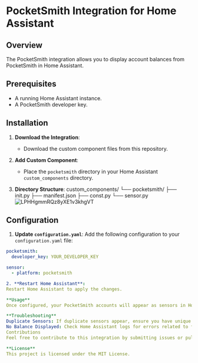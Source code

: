 # PocketSmith Integration for Home Assistant

## Overview
The PocketSmith integration allows you to display account balances from PocketSmith in Home Assistant.

## Prerequisites
- A running Home Assistant instance.
- A PocketSmith developer key.

## Installation

1. **Download the Integration**:
   - Download the custom component files from this repository.

2. **Add Custom Component**:
   - Place the `pocketsmith` directory in your Home Assistant `custom_components` directory.

3. **Directory Structure**:
custom_components/
└── pocketsmith/
├── init.py
├── manifest.json
├── const.py
└── sensor.py
![LPHHgmmRQz8yXE1v3khgVT](https://github.com/cloudbr34k84/home-assistant-pocketsmith/assets/58960644/ab51d2a9-2c42-4244-8dd8-708f6ee02a36)


## Configuration

1. **Update `configuration.yaml`**:
Add the following configuration to your `configuration.yaml` file:
```yaml
pocketsmith:
  developer_key: YOUR_DEVELOPER_KEY

sensor:
  - platform: pocketsmith

2. **Restart Home Assistant**:
Restart Home Assistant to apply the changes.

**Usage**
Once configured, your PocketSmith accounts will appear as sensors in Home Assistant with the current balance and the appropriate unit of measurement.

**Troubleshooting**
Duplicate Sensors: If duplicate sensors appear, ensure you have unique IDs and that the integration is not being reloaded multiple times.
No Balance Displayed: Check Home Assistant logs for errors related to fetching balance and ensure the correct API keys are used.
Contributions
Feel free to contribute to this integration by submitting issues or pull requests to the GitHub repository.

**License**
This project is licensed under the MIT License.


